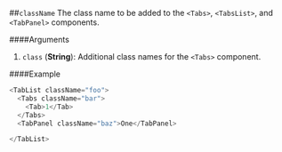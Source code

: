 ##`className`
The class name to be added to the `<Tabs>`, `<TabsList>`, and `<TabPanel>` components.

####Arguments
1. `class` (__String__): Additional class names for the `<Tabs>` component.

####Example
```javascript
<TabList className="foo">
  <Tabs className="bar">
    <Tab>1</Tab>
  </Tabs>
  <TabPanel className="baz">One</TabPanel>

</TabList>
```